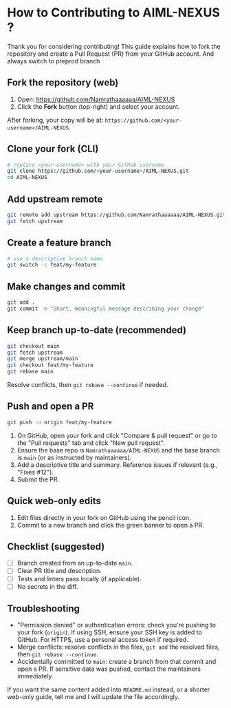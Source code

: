 # How to Contributing to AIML-NEXUS ?

Thank you for considering contributing! This guide explains how to fork the repository and create a Pull Request (PR) from your GitHub account.
And always switch to preprod branch 
## Fork the repository (web)

1. Open: https://github.com/Namrathaaaaaa/AIML-NEXUS
2. Click the **Fork** button (top-right) and select your account.

After forking, your copy will be at: `https://github.com/<your-username>/AIML-NEXUS`.

## Clone your fork (CLI)

```bash
# replace <your-username> with your GitHub username
git clone https://github.com/<your-username>/AIML-NEXUS.git
cd AIML-NEXUS
```

## Add upstream remote

```bash
git remote add upstream https://github.com/Namrathaaaaaa/AIML-NEXUS.git
git fetch upstream
```

## Create a feature branch

```bash
# use a descriptive branch name
git switch -c feat/my-feature
```

## Make changes and commit

```bash
git add .
git commit -m "Short, meaningful message describing your change"
```

## Keep branch up-to-date (recommended)

```bash
git checkout main
git fetch upstream
git merge upstream/main
git checkout feat/my-feature
git rebase main
```

Resolve conflicts, then `git rebase --continue` if needed.

## Push and open a PR

```bash
git push -u origin feat/my-feature
```

1. On GitHub, open your fork and click "Compare & pull request" or go to the "Pull requests" tab and click "New pull request".
2. Ensure the base repo is `Namrathaaaaaa/AIML-NEXUS` and the base branch is `main` (or as instructed by maintainers).
3. Add a descriptive title and summary. Reference issues if relevant (e.g., "Fixes #12").
4. Submit the PR.

## Quick web-only edits

1. Edit files directly in your fork on GitHub using the pencil icon.
2. Commit to a new branch and click the green banner to open a PR.

## Checklist (suggested)

- [ ] Branch created from an up-to-date `main`.
- [ ] Clear PR title and description.
- [ ] Tests and linters pass locally (if applicable).
- [ ] No secrets in the diff.

## Troubleshooting

- "Permission denied" or authentication errors: check you're pushing to your fork (`origin`). If using SSH, ensure your SSH key is added to GitHub. For HTTPS, use a personal access token if required.
- Merge conflicts: resolve conflicts in the files, `git add` the resolved files, then `git rebase --continue`.
- Accidentally committed to `main`: create a branch from that commit and open a PR. If sensitive data was pushed, contact the maintainers immediately.

If you want the same content added into `README.md` instead, or a shorter web-only guide, tell me and I will update the file accordingly.
